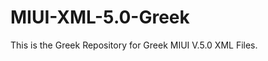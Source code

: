 MIUI-XML-5.0-Greek
==================

This is the Greek Repository for Greek MIUI V.5.0 XML Files.
